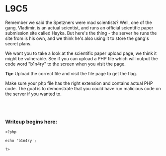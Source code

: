 # L9C5

Remember we said the Spetzners were mad scientists? Well, one of the gang, Vladimir, is an actual scientist, and runs an official scientific paper submission site called Hayka. But here's the thing - the server he runs the site from is his own, and we think he's also using it to store the gang's secret plans.

We want you to take a look at the scientific paper upload page, we think it might be vulnerable. See if you can upload a PHP file which will output the code word "b1n4ry" to the screen when you visit the page.

**Tip:** Upload the correct file and visit the file page to get the flag.

Make sure your php file has the right extension and contains actual PHP code. The goal is to demonstrate that you could have run malicious code on the server if you wanted to.


</br></br>
### Writeup begins here:

```
<?php

echo 'b1n4ry';

?>
